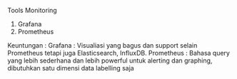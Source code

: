 Tools Monitoring

1. Grafana
2. Prometheus

Keuntungan :
Grafana : Visualiasi yang bagus dan support selain Prometheus tetapi juga Elasticsearch, InfluxDB.
Prometheus : Bahasa query yang lebih sederhana dan lebih powerful untuk alerting dan graphing, dibutuhkan satu dimensi data labelling saja
